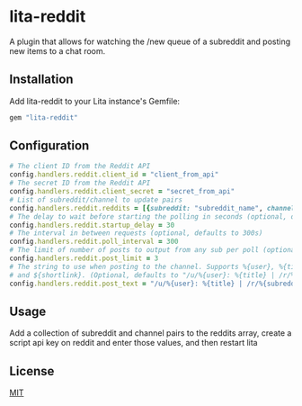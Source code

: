# lita-reddit

A plugin that allows for watching the /new queue of a subreddit and posting new items to a chat room.

## Installation

Add lita-reddit to your Lita instance's Gemfile:

``` ruby
gem "lita-reddit"
```

## Configuration

``` ruby
# The client ID from the Reddit API
config.handlers.reddit.client_id = "client_from_api"
# The secret ID from the Reddit API
config.handlers.reddit.client_secret = "secret_from_api"
# List of subreddit/channel to update pairs
config.handlers.reddit.reddits = [{subreddit: "subreddit_name", channel: "##channel_to_update"}]
# The delay to wait before starting the polling in seconds (optional, defaults to 30s)
config.handlers.reddit.startup_delay = 30
# The interval in between requests (optional, defaults to 300s)
config.handlers.reddit.poll_interval = 300
# The limit of number of posts to output from any sub per poll (optional, defaults to 3)
config.handlers.reddit.post_limit = 3
# The string to use when posting to the channel. Supports %{user}, %{title}, %{subreddit}, %{id},
# and ${shortlink}. (Optional, defaults to "/u/%{user}: %{title} | /r/%{subreddit} | %{shortlink}")
config.handlers.reddit.post_text = "/u/%{user}: %{title} | /r/%{subreddit} | %{shortlink}"
```

## Usage

Add a collection of subreddit and channel pairs to the reddits array, create a script api key on reddit and enter those values, and then restart lita

## License

[MIT](http://opensource.org/licenses/MIT)
